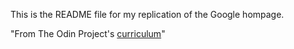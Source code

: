 This is the README file for my replication of the Google hompage.

"From The Odin Project's [curriculum](http://www.theodinproject.com/web-development-101/html-css)"